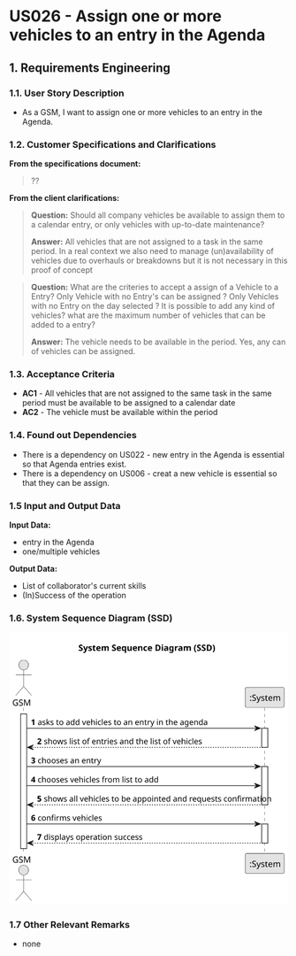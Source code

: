 # US026 - Assign one or more vehicles to an entry in the Agenda

## 1. Requirements Engineering

### 1.1. User Story Description

- As a GSM, I want to assign one or more vehicles to an entry in
  the Agenda.

### 1.2. Customer Specifications and Clarifications 

**From the specifications document:**

> ??

**From the client clarifications:**

> **Question:**
Should all company vehicles be available to assign them to a calendar entry, or only vehicles with up-to-date maintenance?
>
> **Answer:** All vehicles that are not assigned to a task in the same period.
In a real context we also need to manage (un)availability of vehicles due to overhauls or breakdowns but it is not necessary in this proof of concept

> **Question:**
What are the criteries to accept a assign of a Vehicle to a Entry?
Only Vehicle with no Entry's can be assigned ?
Only Vehicles with no Entry on the day selected ?
It is possible to add any kind of vehicles?
what are the maximum number of vehicles that can be added to a entry?
>
> **Answer:** The vehicle needs to be available in the period.
Yes, any can of vehicles can be assigned.


### 1.3. Acceptance Criteria

* **AC1** - All vehicles that are not assigned to the same task in the same period must be available to be assigned to a calendar date 
* **AC2** - The vehicle must be available within the period
### 1.4. Found out Dependencies

* There is a dependency on US022 - new entry in the Agenda is essential so  that Agenda entries exist.
* There is a dependency on US006 - creat a new vehicle is essential so that they can be assign.

### 1.5 Input and Output Data

**Input Data:**

* entry in the Agenda
* one/multiple vehicles

**Output Data:**

* List of collaborator's current skills
* (In)Success of the operation

### 1.6. System Sequence Diagram (SSD)

![System Sequence Diagram - Alternative One](svg/us026-system-sequence-diagram-System%20Sequence%20Diagram%20(SSD).svg)

### 1.7 Other Relevant Remarks

* none